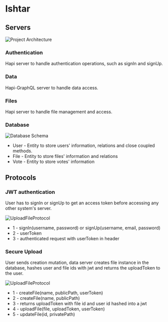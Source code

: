# Ishtar

## Servers
![Project Architecture](https://github.com/tilau2328/Ishtar/blob/master/docs/images/Architecture.png)

### Authentication
Hapi server to handle authentication operations, such as signIn and signUp.

### Data
Hapi-GraphQL server to handle data access.

### Files
Hapi server to handle file management and access.

### Database
![Database Schema](https://github.com/tilau2328/Ishtar/blob/master/docs/images/Database.png)

 - User - Entity to store users' information, relations and close coupled methods.
 - File - Entity to store files' information and relations
 - Vote - Entity to store votes' information

## Protocols

### JWT authentication
User has to signIn or signUp to get an access token before accessing any other
system's server.

![UploadFileProtocol](https://github.com/tilau2328/Ishtar/blob/master/docs/images/JWT%20Authentication.png)
 - 1 - signIn(username, password) or  signUp(username, email, password)
 - 2 - userToken
 - 3 - authenticated request with userToken in header


### Secure Upload
User sends creation mutation, data server creates file instance in the database,
hashes user and file ids with jwt and returns the uploadToken to the user.

![UploadFileProtocol](https://github.com/tilau2328/Ishtar/blob/master/docs/images/UploadFile.png)
 - 1 - createFile(name, publicPath, userToken)
 - 2 - createFile(name, publicPath)
 - 3 - returns uploadToken with file id and user id hashed into a jwt
 - 4 - uploadFile(file, uploadToken, userToken)
 - 5 - updateFile(id, privatePath)
